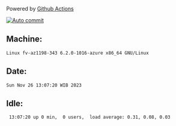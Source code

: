 Powered by [Github Actions](https://github.com/features/actions)

[![Auto commit](https://github.com/hiage/workstation/workflows/Auto%20commit/badge.svg)](https://github.com/hiage/workstation/actions?query=workflow%3A%22Auto+commit%22)

## Machine:
```
Linux fv-az1198-343 6.2.0-1016-azure x86_64 GNU/Linux
```
## Date:
```
Sun Nov 26 13:07:20 WIB 2023
```
## Idle:
```
 13:07:20 up 0 min,  0 users,  load average: 0.31, 0.08, 0.03
```
